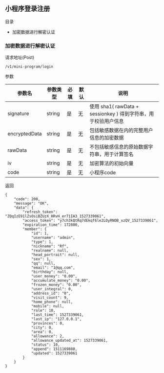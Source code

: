 ## 小程序登录注册

目录

- 加密数据进行解密认证


### 加密数据进行解密认证

请求地址(Post)

```
/v1/mini-program/login
```

参数

参数名 | 参数类型| 必填 | 默认 | 说明
---|---|---|---|---
signature | string| 是 | 无 | 使用 sha1( rawData + sessionkey ) 得到字符串，用于校验用户信息
encryptedData | string| 是 | 无 | 包括敏感数据在内的完整用户信息的加密数据
rawData | string| 是 | 无 | 不包括敏感信息的原始数据字符串，用于计算签名
iv | string| 是 | 无 | 加密算法的初始向量
code | string| 是 | 无 | 小程序code

返回

```
{
    "code": 200,
    "message": "OK",
    "data": {
        "refresh_token": "ZQqIzE91lZsOsiBZUzX_HRvH_er71IA3_1527339061",
        "access_token": "y7ch3kQtRq7dEkqf6le2LOyRNOB_xzQV_1527339061",
        "expiration_time": 172800,
        "member": {
            "id": 1,
            "username": "admin",
            "type": 1,
            "nickname": "Rf",
            "realname": null,
            "head_portrait": null,
            "sex": 1,
            "qq": null,
            "email": "1@qq.com",
            "birthday": null,
            "user_money": "0.00",
            "accumulate_money": "0.00",
            "frozen_money": "0.00",
            "user_integral": 0,
            "address_id": "0",
            "visit_count": 9,
            "home_phone": null,
            "mobile": null,
            "role": 10,
            "last_time": 1527339061,
            "last_ip": "127.0.0.1",
            "provinces": 0,
            "city": 0,
            "area": 0,
            "allowance": 2,
            "allowance_updated_at": 1527339061,
            "status": 10,
            "append": 1511169880,
            "updated": 1527339061
        }
    }
}
```